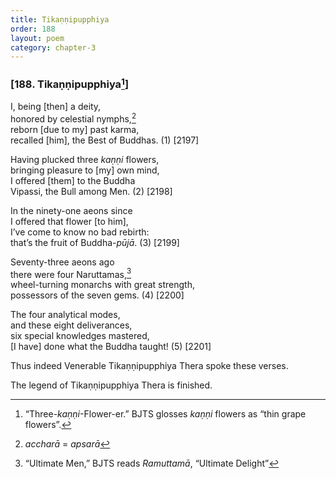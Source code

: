 ```yaml
---
title: Tikaṇṇipupphiya
order: 188
layout: poem
category: chapter-3
---
```


### \[188. Tikaṇṇipupphiya[^1]\]

I, being \[then\] a deity,  
honored by celestial nymphs,[^2]  
reborn \[due to my\] past karma,  
recalled \[him\], the Best of Buddhas. (1) \[2197\]

Having plucked three *kaṇṇi* flowers,  
bringing pleasure to \[my\] own mind,  
I offered \[them\] to the Buddha  
Vipassi, the Bull among Men. (2) \[2198\]

In the ninety-one aeons since  
I offered that flower \[to him\],  
I’ve come to know no bad rebirth:  
that’s the fruit of Buddha-*pūjā*. (3) \[2199\]

Seventy-three aeons ago  
there were four Naruttamas,[^3]  
wheel-turning monarchs with great strength,  
possessors of the seven gems. (4) \[2200\]

The four analytical modes,  
and these eight deliverances,  
six special knowledges mastered,  
\[I have\] done what the Buddha taught! (5) \[2201\]

Thus indeed Venerable Tikaṇṇipupphiya Thera spoke these verses.

The legend of Tikaṇṇipupphiya Thera is finished.

[^1]: “Three-*kaṇṇi*-Flower-er.” BJTS glosses *kaṇṇi* flowers as “thin grape flowers”.

[^2]: *accharā* = *apsarā*

[^3]: “Ultimate Men,” BJTS reads *Ramuttamā*, “Ultimate Delight”
